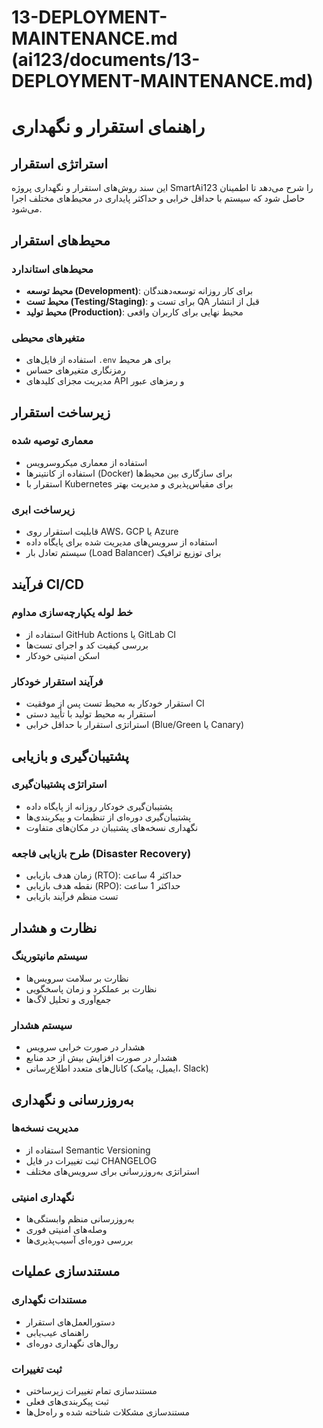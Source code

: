 # 13-DEPLOYMENT-MAINTENANCE.md (ai123/documents/13-DEPLOYMENT-MAINTENANCE.md)

# راهنمای استقرار و نگهداری

## استراتژی استقرار
این سند روش‌های استقرار و نگهداری پروژه SmartAi123 را شرح می‌دهد تا اطمینان حاصل شود که سیستم با حداقل خرابی و حداکثر پایداری در محیط‌های مختلف اجرا می‌شود.

## محیط‌های استقرار

### محیط‌های استاندارد
- **محیط توسعه (Development)**: برای کار روزانه توسعه‌دهندگان
- **محیط تست (Testing/Staging)**: برای تست و QA قبل از انتشار
- **محیط تولید (Production)**: محیط نهایی برای کاربران واقعی

### متغیرهای محیطی
- استفاده از فایل‌های `.env` برای هر محیط
- رمزنگاری متغیرهای حساس
- مدیریت مجزای کلیدهای API و رمزهای عبور

## زیرساخت استقرار

### معماری توصیه شده
- استفاده از معماری میکروسرویس
- استفاده از کانتینرها (Docker) برای سازگاری بین محیط‌ها
- استقرار با Kubernetes برای مقیاس‌پذیری و مدیریت بهتر

### زیرساخت ابری
- قابلیت استقرار روی AWS، GCP یا Azure
- استفاده از سرویس‌های مدیریت شده برای پایگاه داده
- سیستم تعادل بار (Load Balancer) برای توزیع ترافیک

## فرآیند CI/CD

### خط لوله یکپارچه‌سازی مداوم
- استفاده از GitHub Actions یا GitLab CI
- بررسی کیفیت کد و اجرای تست‌ها
- اسکن امنیتی خودکار

### فرآیند استقرار خودکار
- استقرار خودکار به محیط تست پس از موفقیت CI
- استقرار به محیط تولید با تأیید دستی
- استراتژی استقرار با حداقل خرابی (Blue/Green یا Canary)

## پشتیبان‌گیری و بازیابی

### استراتژی پشتیبان‌گیری
- پشتیبان‌گیری خودکار روزانه از پایگاه داده
- پشتیبان‌گیری دوره‌ای از تنظیمات و پیکربندی‌ها
- نگهداری نسخه‌های پشتیبان در مکان‌های متفاوت

### طرح بازیابی فاجعه (Disaster Recovery)
- زمان هدف بازیابی (RTO): حداکثر 4 ساعت
- نقطه هدف بازیابی (RPO): حداکثر 1 ساعت
- تست منظم فرآیند بازیابی

## نظارت و هشدار

### سیستم مانیتورینگ
- نظارت بر سلامت سرویس‌ها
- نظارت بر عملکرد و زمان پاسخگویی
- جمع‌آوری و تحلیل لاگ‌ها

### سیستم هشدار
- هشدار در صورت خرابی سرویس
- هشدار در صورت افزایش بیش از حد منابع
- کانال‌های متعدد اطلاع‌رسانی (ایمیل، پیامک، Slack)

## به‌روزرسانی و نگهداری

### مدیریت نسخه‌ها
- استفاده از Semantic Versioning
- ثبت تغییرات در فایل CHANGELOG
- استراتژی به‌روزرسانی برای سرویس‌های مختلف

### نگهداری امنیتی
- به‌روزرسانی منظم وابستگی‌ها
- وصله‌های امنیتی فوری
- بررسی دوره‌ای آسیب‌پذیری‌ها

## مستندسازی عملیات

### مستندات نگهداری
- دستورالعمل‌های استقرار
- راهنمای عیب‌یابی
- روال‌های نگهداری دوره‌ای

### ثبت تغییرات
- مستندسازی تمام تغییرات زیرساختی
- ثبت پیکربندی‌های فعلی
- مستندسازی مشکلات شناخته شده و راه‌حل‌ها